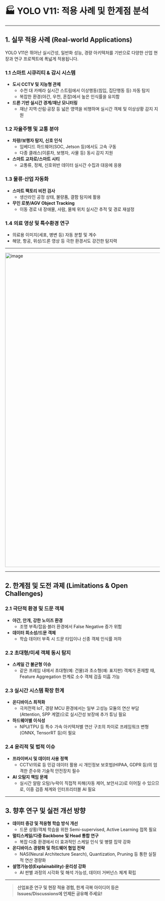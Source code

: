 # 🏭 YOLO V11: 적용 사례 및 한계점 분석

---

## 1. 실무 적용 사례 (Real-world Applications)

YOLO V11은 뛰어난 실시간성, 일반화 성능, 경량 아키텍처를 기반으로 다양한 산업 현장과 연구 프로젝트에 폭넓게 적용됩니다.

### 1.1 스마트 시큐리티 & 감시 시스템

- **도시 CCTV 및 지능형 관제**  
  - 수천 대 카메라 실시간 스트림에서 이상행동(침입, 집단행동 등) 자동 탐지
  - 복잡한 환경(야간, 우천, 혼잡)에서 높은 인식률을 유지함
- **드론 기반 실시간 경계/재난 모니터링**  
  - 재난 지역·산림·공장 등 넓은 영역을 비행하며 실시간 객체 및 이상상황 감지 지원

### 1.2 자율주행 및 교통 분야

- **차량/보행자 탐지, 신호 인식**  
  - 임베디드 하드웨어(SOC, Jetson 등)에서도 고속 구동
  - 다종 클래스(이륜차, 보행자, 사물 등) 동시 감지 지원
- **스마트 교차로/스마트 시티**  
  - 교통류, 정체, 신호위반 데이터 실시간 수집과 대응에 응용

### 1.3 물류·산업 자동화

- **스마트 팩토리 비전 검사**  
  - 생산라인 공정 상태, 불량품, 결함 탐지에 활용
- **무인 로봇/AGV Object Tracking**  
  - 이동 경로 내 장애물, 사람, 물체 위치 실시간 추적 및 경로 재설정

### 1.4 의료 영상 및 특수환경 연구

- 의료용 이미지(세포, 병변 등) 자동 분할 및 계수
- 해양, 항공, 위성/드론 영상 등 극한 환경서도 강건한 탐지력

---

<img width="1536" height="1024" alt="image" src="https://github.com/user-attachments/assets/a71a1187-8354-4418-ac73-44696ada85a5" />


---

## 2. 한계점 및 도전 과제 (Limitations & Open Challenges)

### 2.1 극단적 환경 및 드문 객체

- **야간, 안개, 강한 노이즈 환경**  
  - 조명 부족/잡음·블러 환경에서 False Negative 증가 위험
- **데이터 희소성/드문 객체**  
  - 학습 데이터 부족 시 드문 타입이나 신종 객체 인식률 저하

### 2.2 초대형/미세 객체 동시 탐지

- **스케일 간 불균형 이슈**  
  - 같은 프레임 내에서 초대형(예: 건물)과 초소형(예: 표지판) 객체가 혼재할 때, Feature Aggregation 한계로 소수 객체 검출 미흡 가능

### 2.3 실시간 시스템 확장 한계

- **온디바이스 최적화**  
  - 극저전력 IoT, 경량 MCU 환경에서는 일부 고성능 모듈의 연산 부담(Attention, SPP 계열)으로 실시간성 보장에 추가 튜닝 필요
- **하드웨어별 이식성**  
  - NPU/TPU 등 특수 가속 아키텍처별 연산 구조의 차이로 프레임워크 변형(ONNX, TensorRT 등)이 필요

### 2.4 윤리적 및 법적 이슈

- **프라이버시 및 데이터 사용 정책**  
  - CCTV/의료 등 민감 데이터 활용 시 개인정보 보호법(HIPAA, GDPR 등)의 엄격한 준수와 기술적 안전장치 필수
- **AI 오탐지 책임 문제**  
  - 실시간 알람 오탐/누락이 직접적 피해(자동 제어, 보안사고)로 이어질 수 있으므로, 이중 검증 체계와 인터프리터블 AI 필요

---

## 3. 향후 연구 및 실전 개선 방향

- **데이터 증강 및 적응형 학습 방식 개선**  
  - 드문 상황/객체 학습을 위한 Semi-supervised, Active Learning 접목 필요
- **멀티스케일/다중 Backbone 및 Head 통합 연구**  
  - 복잡·다중 환경에서 더 효과적인 스케일 인식 및 병렬 집약 강화
- **온디바이스 경량화 및 하드웨어 협업 전략**  
  - NAS(Neural Architecture Search), Quantization, Pruning 등 통한 실질적 연산 경량화
- **설명가능성(Explainability)·윤리성 강화**  
  - AI 판별 과정의 시각화 및 해석 가능성, 데이터 거버넌스 체계 확립

---

> **산업표준 연구 및 현장 적용 경험, 한계 극복 아이디어 등은 Issues/Discussions에 언제든 공유해 주세요!**

